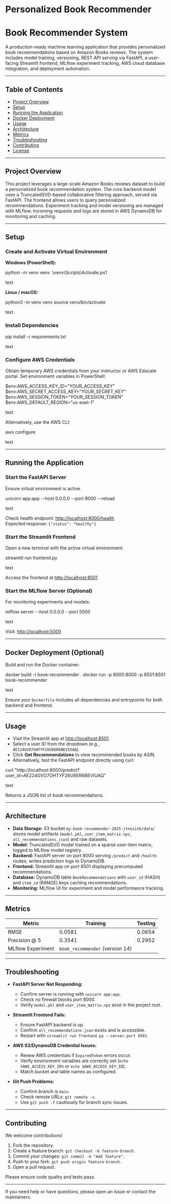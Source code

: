 # Personalized Book Recommender

# Book Recommender System

A production-ready machine learning application that provides personalized book recommendations based on Amazon Books reviews. The system includes model training, versioning, REST API serving via FastAPI, a user-facing Streamlit frontend, MLflow experiment tracking, AWS cloud database integration, and deployment automation.

---

## Table of Contents

- [Project Overview](#project-overview)
- [Setup](#setup)
- [Running the Application](#running-the-application)
- [Docker Deployment](#docker-deployment)
- [Usage](#usage)
- [Architecture](#architecture)
- [Metrics](#metrics)
- [Troubleshooting](#troubleshooting)
- [Contributing](#contributing)
- [License](#license)

---

## Project Overview

This project leverages a large-scale Amazon Books reviews dataset to build a personalized book recommendation system. The core backend model uses a TruncatedSVD-based collaborative filtering approach, served via FastAPI. The frontend allows users to query personalized recommendations. Experiment tracking and model versioning are managed with MLflow. Incoming requests and logs are stored in AWS DynamoDB for monitoring and caching.

---

## Setup

### Create and Activate Virtual Environment

**Windows (PowerShell):**

python -m venv venv
.\venv\Scripts\Activate.ps1

text

**Linux / macOS:**

python3 -m venv venv
source venv/bin/activate

text

### Install Dependencies

pip install -r requirements.txt

text

### Configure AWS Credentials

Obtain temporary AWS credentials from your instructor or AWS Educate portal. Set environment variables in PowerShell:

$env:AWS_ACCESS_KEY_ID="YOUR_ACCESS_KEY"
$env:AWS_SECRET_ACCESS_KEY="YOUR_SECRET_KEY"
$env:AWS_SESSION_TOKEN="YOUR_SESSION_TOKEN"
$env:AWS_DEFAULT_REGION="us-east-1"

text

Alternatively, use the AWS CLI:

aws configure

text

---

## Running the Application

### Start the FastAPI Server

Ensure virtual environment is active.

uvicorn app:app --host 0.0.0.0 --port 8000 --reload

text

Check health endpoint: [http://localhost:8000/health](http://localhost:8000/health)  
Expected response: `{"status": "healthy"}`

### Start the Streamlit Frontend

Open a new terminal with the active virtual environment:

streamlit run frontend.py

text

Access the frontend at [http://localhost:8501](http://localhost:8501)

### Start the MLflow Server (Optional)

For monitoring experiments and models:

mlflow server --host 0.0.0.0 --port 5000

text

Visit: [http://localhost:5000](http://localhost:5000)

---

## Docker Deployment (Optional)

Build and run the Docker container:

docker build -t book-recommender .
docker run -p 8000:8000 -p 8501:8501 book-recommender

text

Ensure your `Dockerfile` includes all dependencies and entrypoints for both backend and frontend.

---

## Usage

- Visit the Streamlit app at [http://localhost:8501](http://localhost:8501).
- Select a user ID from the dropdown (e.g., `AE224GVO7OHTYF26U6ER6BEVIUAQ`).
- Click **Get Recommendations** to view recommended books by ASIN.
- Alternatively, test the FastAPI endpoint directly using curl:

curl "http://localhost:8000/predict?user_id=AE224GVO7OHTYF26U6ER6BEVIUAQ"

text

Returns a JSON list of book recommendations.

---

## Architecture

- **Data Storage:** S3 bucket `my-book-recommender-2025-jtnusink/data/` stores model artifacts (`model.pkl`, `user_item_matrix.npz`, `all_recommendations.json`) and raw datasets.
- **Model:** TruncatedSVD model trained on a sparse user-item matrix, logged to MLflow model registry.
- **Backend:** FastAPI server on port 8000 serving `/predict` and `/health` routes; writes prediction logs to DynamoDB.
- **Frontend:** Streamlit app on port 8501 displaying precomputed recommendations.
- **Database:** DynamoDB table `BookRecommendations` with `user_id` (HASH) and `item_id` (RANGE) keys caching recommendations.
- **Monitoring:** MLflow UI for experiment and model performance tracking.

---

## Metrics

| Metric               | Training | Testing  |
|----------------------|----------|----------|
| RMSE                 | 0.0581   | 0.0654   |
| Precision @ 5        | 0.3541   | 0.2952   |
| MLflow Experiment    | `book_recommender` (version 14) |

---

## Troubleshooting

- **FastAPI Server Not Responding:**
  - Confirm server is running with `uvicorn app:app`.
  - Check no firewall blocks port 8000.
  - Verify `model.pkl` and `user_item_matrix.npz` exist in the project root.

- **Streamlit Frontend Fails:**
  - Ensure FastAPI backend is up.
  - Confirm `all_recommendations.json` exists and is accessible.
  - Restart with `streamlit run frontend.py --server.port 8501`.

- **AWS S3/DynamoDB Credential Issues:**
  - Renew AWS credentials if `ExpiredToken` errors occur.
  - Verify environment variables are correctly set (`echo %AWS_ACCESS_KEY_ID%` or `echo $AWS_ACCESS_KEY_ID`).
  - Match bucket and table names as configured.

- **Git Push Problems:**
  - Confirm branch is `main`.
  - Check remote URLs: `git remote -v`.
  - Use `git push -f` cautiously for branch sync issues.

---

## Contributing

We welcome contributions!

1. Fork the repository.
2. Create a feature branch: `git checkout -b feature-branch`.
3. Commit your changes: `git commit -m "Add feature"`.
4. Push to your fork: `git push origin feature-branch`.
5. Open a pull request.

Please ensure code quality and tests pass.

---

If you need help or have questions, please open an issue or contact the maintainers.
